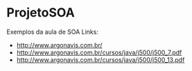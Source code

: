 # ProjetoSOA
Exemplos da aula de SOA
Links:
* http://www.argonavis.com.br/
* http://www.argonavis.com.br/cursos/java/j500/j500_7.pdf
* http://www.argonavis.com.br/cursos/java/j500/j500_13.pdf
